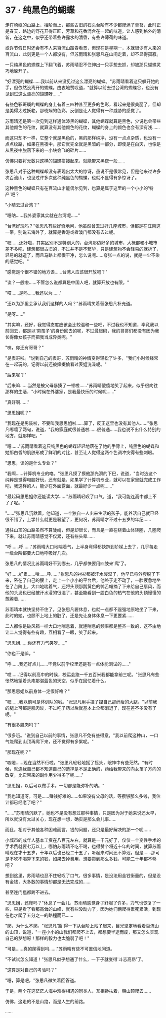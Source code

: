<link rel="stylesheet" href="../styles/text.css" />
<h1>37 · 纯黑色的蝴蝶</h1>

走在崎岖的山路上，拾阶而上，那些古旧的石头台阶有不少都爬满了青苔，此时正是春天，路边的野花开得正旺，芳草和花香混合在一起的味道，让人感到格外的清新，在这之中，似乎还带着些许露水的清香，有些许薄荷的味道。

或许节假日时还会有不人来百流山踏春看景，但现在是星期一，本就很少有人来的百流山，此刻更是一个人都没有，但苏雨晴和张思凡在山间走着，却不显得孤寂。

一只纯黑色的蝴蝶上下翻飞着，苏雨晴忍不住伸出一只手想去抓，却被那只蝴蝶灵巧地躲开了。

"好漂亮的蝴蝶......我以前从来没见过这么漂亮的蝴蝶。"苏雨晴看着这只躲开她的手，但依然没离开的蝴蝶，由衷地赞叹道，"就算以前去过台湾的蝴蝶谷，也没有见到过这么漂亮的蝴蝶呀......"

有些色彩斑斓的蝴蝶的身上有着三四种甚至更多的色彩，看起来是很美丽了，但却是美得太过妖艳，那斑斓的色彩，反倒是让人觉得有一种威胁的感觉了。

苏雨晴还是第一次见到这样通体漆黑的蝴蝶，其他蝴蝶就算是黑色，少说也会带些其他颜色的花纹，就算没有其他颜色的花纹，蝴蝶的身上的颜色也会有深有浅......

而这只却不一样，它整个就是黑色的，黑的那样纯净，没有一点点杂质，也没有一点点纹路，如果在黑夜中，那它就完全就是黑暗的一部分，即使是在白天，也像是从黑夜中脱落下来的一小块会飞的碎片......

仿佛只要将无数只这样的蝴蝶拼接起来，就能带来黑夜一般......

张思凡对于这种蝴蝶却没有表现出太大的惊讶，虽说不是很常见，但是他来过许多次百流山，也见过许多次这种纯黑色的蝴蝶，也就不显得有多惊讶了。

这种黑色的蝴蝶只有在百流山才能偶尔见到，也算是属于这里的一个小小的'特产'吧？

"小晴去过台湾？"

"嗯呐......我外婆家其实就在台湾呢......"

"台湾好玩吗？"张思凡有些好奇地问，他虽然曾去过好几座城市，但都是在江南这一带，别说去海外了，就算是香港或者澳门都没有去过呢。

"嗯......还好啦，其实区别不是特别大的，台湾那边好多的城市，大概都和小城市差不多吧，建筑都很古旧的，不过并不是不繁华，只是建筑物不会轻易的就拆了，轻易的就造了，而且马路上都很干净，怎么说呢......夸张一点的说，就是一尘不染的感觉吧。"

"感觉是个很不错的地方诶......台湾人应该很开放吧？"

"诶？一般啦......不管怎么说都算是中国人吧，就算开放也有限。"

"哎......是吗......我还以为......"

"还以为那里会承认我们这样的人吗？"苏雨晴笑着替张思凡补充道。

"是呀......"

"其实嘛，还好，我觉得态度应该会比较温和一些吧，不过我也不知道，毕竟我以前回去，都是以'男孩子'的身份回去的呢，不过最起码，我的哥哥们都没有因为我长得像女孩子而把我当成异类呢。"

"咦，你还有哥哥？"

"是表哥啦。"说到自己的表哥，苏雨晴的神情变得轻松了许多，"我们小时候经常在一起玩的，记得以前还被撺掇偷看过表姐洗澡呢。"

"后来呢？"

"后来嘛......当然是被父母暴揍了一顿啦......"苏雨晴傻傻地笑了起来，似乎很向往那样的生活，"小时候在外婆家，是我最快乐的时候呢......"

"真好啊......"

"思思姐呢？"

"我现在是男装啦，不要叫我思思姐啦......算了，反正这里也没有其他人......"张思凡嘟嚷了两句，说道，"我的家庭就很普通啦......很普通......我也说不出什么特别的地方，就那样吧。"

"嗯......"苏雨晴看着这只纯黑色的蝴蝶轻轻地落在了她的手背上，纯黑色的蝴蝶和她那白皙的肌肤形成了鲜明的对比，甚至让人觉得这两个色调冲突得有些刺眼。

"思思，读的是什么专业？"

"我啊......计算机专业的咯。"张思凡摸了摸他那光滑的下巴，说道，"当时选这个纯粹是觉得电脑好玩，还有就是，如果学了计算机专业，就可以在家里就完成工作吧，我这样的人，能少在外面露面，就最好少一点呢......"

"最起码思思姐你还能读大学......"苏雨晴轻叹了口气，道，"我可能连高中都上不了了呢。"

"......"张思凡沉默着，他知道，一个独自一人出来生活的孩子，能养活自己就已经很不错了，上学什么就更是奢望了，更何况，苏雨晴才不过十五岁的年纪......

通往山顶的山路虽然不算陡峭，但是却很长，而且是一直在绕着山体转圈，几圈爬下来，就让苏雨晴感觉不仅累，还有些头晕......

"呼......呼......"苏雨晴大口地喘着气，上半身弯得都快趴到阶梯上去了，几乎每走一级台阶都要大口地呼吸好几次。

张思凡的情况比苏雨晴好不到哪去，几乎都快要用四肢来'爬'了。

"好......好累......哈......呼......"张思凡的衬衫都被汗水浸湿了，他早已将外套脱了下来，系在了自己的腰上，走上一个小小的平台后，他终于走不动了，一脸疲惫地坐在了台阶上，大口地喘着气，还将头顶那鹅黄色的鸭舌帽摘了下来给自己扇风，而他的头发也已经被汗水浸的很湿了，甚至能看到一股白色的热气在他的头顶慢慢的蒸腾着......

苏雨晴本就快坚持不住了，见张思凡要休息，也就一点都不逞强地原地坐了下来，此时的她，也顾不上地上的脏了，还是先让身体休息一下更要紧......

二人都像是破风箱一样大口地喘息着，就连喘息的频率都是整齐一致的，这不由地让二人觉得有些有趣，互相看了一眼，笑了起来。

"思思姐......你还有力气笑呀......"

"你也不是嘛。"

"呼......我还好点儿......毕竟以前学校里还是有一点体能测试的......"

"哎......记得以前高中的时候，校运会跑一千五百米我都能拿前三呢。"张思凡有些怅然地望着头疼那湛蓝色的天空，似乎在回忆着什么。

"那思思姐以前身体一定很好咯？"

"嗯......我以前可是体训队的哟。"张思凡用手捏了捏自己那纤瘦的大腿，"以前我的腿上可都是肌肉诶，不过吃了药以后就基本上全都消退了，现在差不多没有了呢。"

"有很多肌肉吗？"

"很多哦。"说到自己以前的事情，张思凡不免有些得意，"我以前爬这种山，一口气能爬到山顶再爬下来，还不觉得有多累呢。"

"那现在呢？"

"咳嗯......现在当然不行啦。"张思凡轻轻地摇了摇头，眼神中有些茫然，"有时候，就连我自己都不知道自己的选择是不是正确的，药给我带来的向女孩子方向的改变，比它带来的副作用少得多了呢......"

"思思姐，以后可以做手术，一切都是能弥补的呐。"

"我也知道呀，可是......赚钱好难的......如果没有父母的话，等攒够那么多钱，我估计都已经老了吧？"

"......"苏雨晴沉默了，她也不是没有想过那种事情，只是因为对于她来说还太早，所以就没有太过关心，现在想一想，确实是那么会儿事......

而且，相对于其他各种困难而言，钱的问题，还只是最好解决的那一个呢......

小城市的成年人基本工资在八百元左右，就算是一千元好了，仅仅一个变性手术的手术费就要七万以上，哪怕苏雨晴不吃不喝，也得赞个将近十年的时间，就算苏雨晴现在才十五岁，十年以后也已经二十五了，听起来时间还不算迟，但是......那可是不吃不喝算下来的钱，如果去掉费用，想要攒到那么多钱，可能二十年都不够吧？

想到这里，苏雨晴也忍不住轻叹了口气，很多事情，是没法用金钱衡量的，但是没有金钱，大多数的事情却都是无法完成的......

甚至连门槛都跨不进去。

"思思姐，还爬吗？"休息了一会儿，苏雨晴感觉身子舒服了许多，力气也恢复了一些，只是看了看那高耸的山峰，就有些没动力了，因为她们俩爬得累死累活，到现在也才爬了五分之一的路程而已......

"爬，为什么不爬。"张思凡'豁'得一下从台阶上站了起来，目光坚定地看着百流山的山顶，说道，"一座小小的山我们都爬不上去，都想要半途而废，那又怎么实现自己的梦想呀！那样的毅力也太脆弱了吧！"

"可是......真的爬得到吗......"苏雨晴有些不可置信地问道。

"不试试怎么知道！"张思凡似乎想通了什么，一下子就变得'斗志高昂'了。

"这算是对自己的考验吗？"

"嗯，算是吧。"张思凡微笑着回答道。

于是，两个在这茫茫人海中难得相遇的同类人，互相搀扶着，朝山顶爬去......

仿佛，这走的不是山路，而是人生的前路。

......
